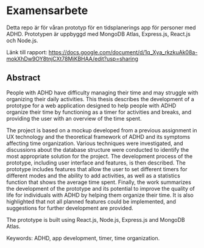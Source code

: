 # Examensarbete 

Detta repo är för våran prototyp för en tidsplanerings app för personer med ADHD. Prototypen är uppbyggd med MongoDB Atlas, Express.js, React.js och Node.js.

Länk till rapport: https://docs.google.com/document/d/1q_Xya_rkzkuAk08a-mokXhDw9OY8tnjCXt78MiKBHAA/edit?usp=sharing

## Abstract

People with ADHD have difficulty managing their time and may struggle with organizing their daily activities. 
This thesis describes the development of a prototype for a web application designed to help people with ADHD 
organize their time by functioning as a timer for activities and breaks, and providing the user with an overview of the time spent. 

The project is based on a mockup developed from a previous assignment in UX technology and the theoretical framework of ADHD and its symptoms 
affecting time organization. Various techniques were investigated, and discussions about the database structure were conducted to identify the 
most appropriate solution for the project. The development process of the prototype, including user interface and features, is then described. 
The prototype includes features that allow the user to set different timers for different modes and the ability to add activities, as well as a 
statistics function that shows the average time spent. Finally, the work summarizes the development of the prototype and its potential to improve 
the quality of life for individuals with ADHD by helping them organize their time. It is also highlighted that not all planned features could be 
implemented, and suggestions for further development are provided.

The prototype is built using React.js, Node.js, Express.js and MongoDB Atlas.

Keywords: ADHD, app development, timer, time organization.
